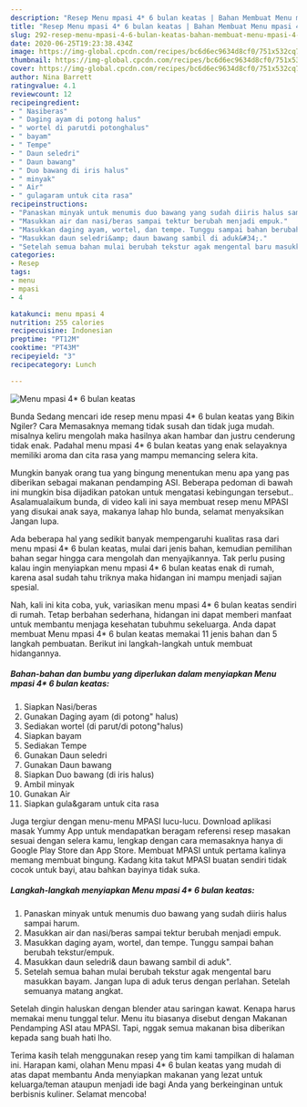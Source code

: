 ```yaml
---
description: "Resep Menu mpasi 4* 6 bulan keatas | Bahan Membuat Menu mpasi 4* 6 bulan keatas Yang Sedap"
title: "Resep Menu mpasi 4* 6 bulan keatas | Bahan Membuat Menu mpasi 4* 6 bulan keatas Yang Sedap"
slug: 292-resep-menu-mpasi-4-6-bulan-keatas-bahan-membuat-menu-mpasi-4-6-bulan-keatas-yang-sedap
date: 2020-06-25T19:23:38.434Z
image: https://img-global.cpcdn.com/recipes/bc6d6ec9634d8cf0/751x532cq70/menu-mpasi-4-6-bulan-keatas-foto-resep-utama.jpg
thumbnail: https://img-global.cpcdn.com/recipes/bc6d6ec9634d8cf0/751x532cq70/menu-mpasi-4-6-bulan-keatas-foto-resep-utama.jpg
cover: https://img-global.cpcdn.com/recipes/bc6d6ec9634d8cf0/751x532cq70/menu-mpasi-4-6-bulan-keatas-foto-resep-utama.jpg
author: Nina Barrett
ratingvalue: 4.1
reviewcount: 12
recipeingredient:
- " Nasiberas"
- " Daging ayam di potong halus"
- " wortel di parutdi potonghalus"
- " bayam"
- " Tempe"
- " Daun seledri"
- " Daun bawang"
- " Duo bawang di iris halus"
- " minyak"
- " Air"
- " gulagaram untuk cita rasa"
recipeinstructions:
- "Panaskan minyak untuk menumis duo bawang yang sudah diiris halus sampai harum."
- "Masukkan air dan nasi/beras sampai tektur berubah menjadi empuk."
- "Masukkan daging ayam, wortel, dan tempe. Tunggu sampai bahan berubah tekstur/empuk."
- "Masukkan daun seledri&amp; daun bawang sambil di aduk&#34;."
- "Setelah semua bahan mulai berubah tekstur agak mengental baru masukkan bayam. Jangan lupa di aduk terus dengan perlahan. Setelah semuanya matang angkat."
categories:
- Resep
tags:
- menu
- mpasi
- 4

katakunci: menu mpasi 4 
nutrition: 255 calories
recipecuisine: Indonesian
preptime: "PT12M"
cooktime: "PT43M"
recipeyield: "3"
recipecategory: Lunch

---
```



![Menu mpasi 4* 6 bulan keatas](https://img-global.cpcdn.com/recipes/bc6d6ec9634d8cf0/751x532cq70/menu-mpasi-4-6-bulan-keatas-foto-resep-utama.jpg)

Bunda Sedang mencari ide resep menu mpasi 4* 6 bulan keatas yang Bikin Ngiler? Cara Memasaknya memang tidak susah dan tidak juga mudah. misalnya keliru mengolah maka hasilnya akan hambar dan justru cenderung tidak enak. Padahal menu mpasi 4* 6 bulan keatas yang enak selayaknya memiliki aroma dan cita rasa yang mampu memancing selera kita.

Mungkin banyak orang tua yang bingung menentukan menu apa yang pas diberikan sebagai makanan pendamping ASI. Beberapa pedoman di bawah ini mungkin bisa dijadikan patokan untuk mengatasi kebingungan tersebut.. Asalamualaikum bunda, di video kali ini saya membuat resep menu MPASI yang disukai anak saya, makanya lahap hlo bunda, selamat menyaksikan Jangan lupa.

Ada beberapa hal yang sedikit banyak mempengaruhi kualitas rasa dari menu mpasi 4* 6 bulan keatas, mulai dari jenis bahan, kemudian pemilihan bahan segar hingga cara mengolah dan menyajikannya. Tak perlu pusing kalau ingin menyiapkan menu mpasi 4* 6 bulan keatas enak di rumah, karena asal sudah tahu triknya maka hidangan ini mampu menjadi sajian spesial.


Nah, kali ini kita coba, yuk, variasikan menu mpasi 4* 6 bulan keatas sendiri di rumah. Tetap berbahan sederhana, hidangan ini dapat memberi manfaat untuk membantu menjaga kesehatan tubuhmu sekeluarga. Anda dapat membuat Menu mpasi 4* 6 bulan keatas memakai 11 jenis bahan dan 5 langkah pembuatan. Berikut ini langkah-langkah untuk membuat hidangannya.

<!--inarticleads1-->

##### Bahan-bahan dan bumbu yang diperlukan dalam menyiapkan Menu mpasi 4* 6 bulan keatas:

1. Siapkan  Nasi/beras
1. Gunakan  Daging ayam (di potong&#34; halus)
1. Sediakan  wortel (di parut/di potong&#34;halus)
1. Siapkan  bayam
1. Sediakan  Tempe
1. Gunakan  Daun seledri
1. Gunakan  Daun bawang
1. Siapkan  Duo bawang (di iris halus)
1. Ambil  minyak
1. Gunakan  Air
1. Siapkan  gula&amp;garam untuk cita rasa


Juga tergiur dengan menu-menu MPASI lucu-lucu. Download aplikasi masak Yummy App untuk mendapatkan beragam referensi resep masakan sesuai dengan selera kamu, lengkap dengan cara memasaknya hanya di Google Play Store dan App Store. Membuat MPASI untuk pertama kalinya memang membuat bingung. Kadang kita takut MPASI buatan sendiri tidak cocok untuk bayi, atau bahkan bayinya tidak suka. 

<!--inarticleads2-->

##### Langkah-langkah menyiapkan Menu mpasi 4* 6 bulan keatas:

1. Panaskan minyak untuk menumis duo bawang yang sudah diiris halus sampai harum.
1. Masukkan air dan nasi/beras sampai tektur berubah menjadi empuk.
1. Masukkan daging ayam, wortel, dan tempe. Tunggu sampai bahan berubah tekstur/empuk.
1. Masukkan daun seledri&amp; daun bawang sambil di aduk&#34;.
1. Setelah semua bahan mulai berubah tekstur agak mengental baru masukkan bayam. Jangan lupa di aduk terus dengan perlahan. Setelah semuanya matang angkat.


Setelah dingin haluskan dengan blender atau saringan kawat. Kenapa harus memakai menu tunggal telur. Menu itu biasanya disebut dengan Makanan Pendamping ASI atau MPASI. Tapi, nggak semua makanan bisa diberikan kepada sang buah hati lho. 

Terima kasih telah menggunakan resep yang tim kami tampilkan di halaman ini. Harapan kami, olahan Menu mpasi 4* 6 bulan keatas yang mudah di atas dapat membantu Anda menyiapkan makanan yang lezat untuk keluarga/teman ataupun menjadi ide bagi Anda yang berkeinginan untuk berbisnis kuliner. Selamat mencoba!
